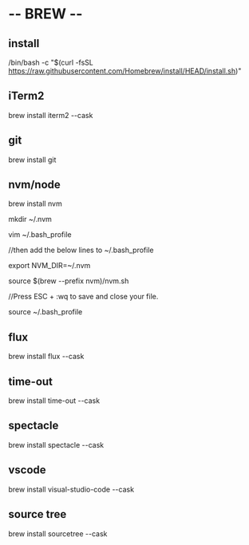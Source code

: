 # -- BREW --

## install
/bin/bash -c "$(curl -fsSL https://raw.githubusercontent.com/Homebrew/install/HEAD/install.sh)"

## iTerm2
brew install iterm2 --cask

## git
brew install git

## nvm/node
brew install nvm

mkdir ~/.nvm

vim ~/.bash_profile

//then add the below lines to ~/.bash_profile

export NVM_DIR=~/.nvm

source $(brew --prefix nvm)/nvm.sh

//Press ESC + :wq to save and close your file.

source ~/.bash_profile

## flux
brew install flux --cask

## time-out
brew install time-out --cask

## spectacle
brew install spectacle --cask

## vscode
brew install visual-studio-code --cask

## source tree
brew install sourcetree --cask
